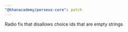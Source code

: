 ```yaml
---
"@khanacademy/perseus-core": patch
---
```


Radio fix that disallows choice ids that are empty strings
